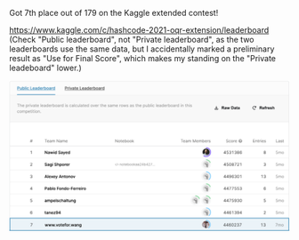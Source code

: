 Got 7th place out of 179 on the Kaggle extended contest!

https://www.kaggle.com/c/hashcode-2021-oqr-extension/leaderboard (Check "Public leaderboard", not "Private leaderboard", as the two leaderboards use the same data, but I accidentally marked a preliminary result as "Use for Final Score", which makes my standing on the "Private leadeboard" lower.)

![results](leaderboard.png)